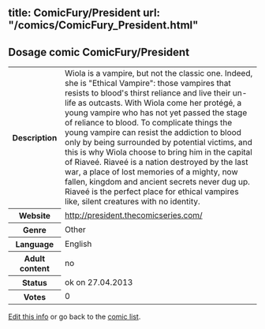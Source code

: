title: ComicFury/President
url: "/comics/ComicFury_President.html"
---
Dosage comic ComicFury/President
-----------------------------------------

<p id="msg"></p>
<script type="text/javascript">
if (window.location.search === '?edit_info_mail=sent_ok') {
  var elem = document.getElementById("msg");
  elem.innerHTML = 'Edited information sucessfully sent.';
  elem.className = 'ok';
}
</script>
<table class="comicinfo">
<tr>
<th>Description</th><td>Wiola is a vampire, but not the classic one. Indeed, she is &quot;Ethical Vampire&quot;: those vampires that resists to blood's thirst reliance and live their un-life as outcasts. With Wiola come her protégé, a young vampire who has not yet passed the stage of reliance to blood. To complicate things the young vampire can resist the addiction to blood only by being surrounded by potential victims, and this is why Wiola choose to bring him in the capital of Riaveé. Riaveé is a nation destroyed by the last war, a place of lost memories of a mighty, now fallen, kingdom and ancient secrets never dug up. Riaveé is the perfect place for ethical vampires like, silent creatures with no identity.</td>
</tr>
<tr>
<th>Website</th><td><a href="http://president.thecomicseries.com/">http://president.thecomicseries.com/</a></td>
</tr>
<tr>
<th>Genre</th><td>Other</td>
</tr>
<tr>
<th>Language</th><td>English</td>
</tr>
<tr>
<th>Adult content</th><td>no</td>
</tr>
<tr>
<th>Status</th><td>ok on 27.04.2013</td>
</tr>
<tr>
<th>Votes</th><td>0</td>
</tr>
</table>

[Edit this info](ComicFury_President_edit.html) or go back to the [comic list](../comic-index.html).
